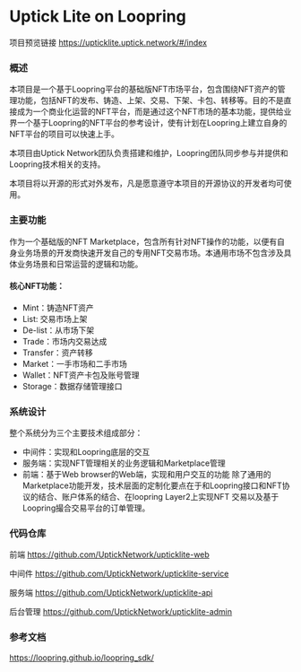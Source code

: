 # Uptick Lite on Loopring


项目预览链接
https://upticklite.uptick.network/#/index

### 概述
本项目是一个基于Loopring平台的基础版NFT市场平台，包含围绕NFT资产的管理功能，包括NFT的发布、铸造、上架、交易、下架、卡包、转移等。目的不是直接成为一个商业化运营的NFT平台，而是通过这个NFT市场的基本功能，提供给业界一个基于Loopring的NFT平台的参考设计，使有计划在Loopring上建立自身的NFT平台的项目可以快速上手。

本项目由Uptick Network团队负责搭建和维护，Loopring团队同步参与并提供和Loopring技术相关的支持。

本项目将以开源的形式对外发布，凡是愿意遵守本项目的开源协议的开发者均可使用。

### 主要功能
作为一个基础版的NFT Marketplace，包含所有针对NFT操作的功能，以便有自身业务场景的开发商快速开发自己的专用NFT交易市场。本通用市场不包含涉及具体业务场景和日常运营的逻辑和功能。
#### 核心NFT功能：
  - Mint：铸造NFT资产
  - List: 交易市场上架
  - De-list：从市场下架
  - Trade：市场内交易达成
  - Transfer：资产转移
  - Market：一手市场和二手市场
  - Wallet：NFT资产卡包及账号管理
  - Storage：数据存储管理接口

### 系统设计
整个系统分为三个主要技术组成部分：
  - 中间件：实现和Loopring底层的交互
  - 服务端：实现NFT管理相关的业务逻辑和Marketplace管理
  - 前端：基于Web browser的Web端，实现和用户交互的功能
除了通用的Marketplace功能开发，技术层面的定制化要点在于和Loopring接口和NFT协议的结合、账户体系的结合、在loopring Layer2上实现NFT 交易以及基于Loopring撮合交易平台的订单管理。

### 代码仓库
前端
https://github.com/UptickNetwork/upticklite-web

中间件
https://github.com/UptickNetwork/upticklite-service

服务端
https://github.com/UptickNetwork/upticklite-api

后台管理
https://github.com/UptickNetwork/upticklite-admin







### 参考文档
https://loopring.github.io/loopring_sdk/


